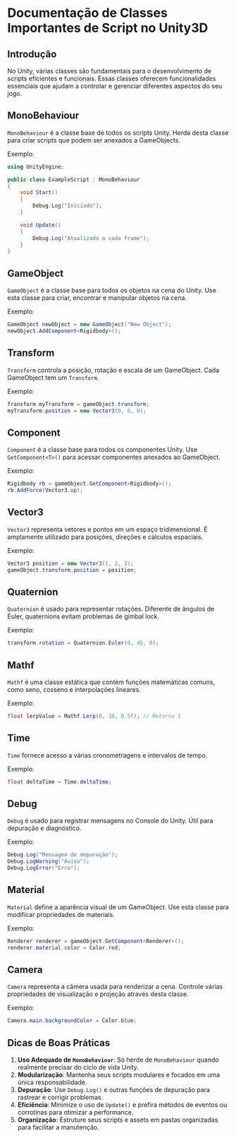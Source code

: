 
# Documentação de Classes Importantes de Script no Unity3D

## Introdução

No Unity, várias classes são fundamentais para o desenvolvimento de scripts eficientes e funcionais. Essas classes oferecem funcionalidades essenciais que ajudam a controlar e gerenciar diferentes aspectos do seu jogo.

## MonoBehaviour

`MonoBehaviour` é a classe base de todos os scripts Unity. Herda desta classe para criar scripts que podem ser anexados a GameObjects.

Exemplo:
```csharp
using UnityEngine;

public class ExampleScript : MonoBehaviour
{
    void Start()
    {
        Debug.Log("Iniciado");
    }

    void Update()
    {
        Debug.Log("Atualizado a cada frame");
    }
}
```

## GameObject

`GameObject` é a classe base para todos os objetos na cena do Unity. Use esta classe para criar, encontrar e manipular objetos na cena.

Exemplo:
```csharp
GameObject newObject = new GameObject("New Object");
newObject.AddComponent<Rigidbody>();
```

## Transform

`Transform` controla a posição, rotação e escala de um GameObject. Cada GameObject tem um `Transform`.

Exemplo:
```csharp
Transform myTransform = gameObject.transform;
myTransform.position = new Vector3(0, 0, 0);
```

## Component

`Component` é a classe base para todos os componentes Unity. Use `GetComponent<T>()` para acessar componentes anexados ao GameObject.

Exemplo:
```csharp
Rigidbody rb = gameObject.GetComponent<Rigidbody>();
rb.AddForce(Vector3.up);
```

## Vector3

`Vector3` representa vetores e pontos em um espaço tridimensional. É amplamente utilizado para posições, direções e cálculos espaciais.

Exemplo:
```csharp
Vector3 position = new Vector3(1, 2, 3);
gameObject.transform.position = position;
```

## Quaternion

`Quaternion` é usado para representar rotações. Diferente de ângulos de Euler, quaternions evitam problemas de gimbal lock.

Exemplo:
```csharp
transform.rotation = Quaternion.Euler(0, 45, 0);
```

## Mathf

`Mathf` é uma classe estática que contém funções matemáticas comuns, como seno, cosseno e interpolações lineares.

Exemplo:
```csharp
float lerpValue = Mathf.Lerp(0, 10, 0.5f); // Retorna 5
```

## Time

`Time` fornece acesso a várias cronometragens e intervalos de tempo.

Exemplo:
```csharp
float deltaTime = Time.deltaTime;
```

## Debug

`Debug` é usado para registrar mensagens no Console do Unity. Útil para depuração e diagnóstico.

Exemplo:
```csharp
Debug.Log("Mensagem de depuração");
Debug.LogWarning("Aviso");
Debug.LogError("Erro");
```

## Material

`Material` define a aparência visual de um GameObject. Use esta classe para modificar propriedades de materiais.

Exemplo:
```csharp
Renderer renderer = gameObject.GetComponent<Renderer>();
renderer.material.color = Color.red;
```

## Camera

`Camera` representa a câmera usada para renderizar a cena. Controle várias propriedades de visualização e projeção através desta classe.

Exemplo:
```csharp
Camera.main.backgroundColor = Color.blue;
```

## Dicas de Boas Práticas

1. **Uso Adequado de `MonoBehaviour`**: Só herde de `MonoBehaviour` quando realmente precisar do ciclo de vida Unity.
2. **Modularização**: Mantenha seus scripts modulares e focados em uma única responsabilidade.
3. **Depuração**: Use `Debug.Log()` e outras funções de depuração para rastrear e corrigir problemas.
4. **Eficiência**: Minimize o uso de `Update()` e prefira métodos de eventos ou corrotinas para otimizar a performance.
5. **Organização**: Estruture seus scripts e assets em pastas organizadas para facilitar a manutenção.
